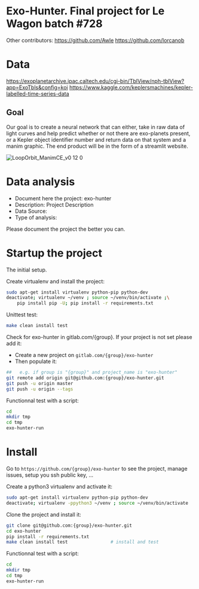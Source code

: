 # Exo-Hunter. Final project for Le Wagon batch #728
Other contributors:
https://github.com/Awle
https://github.com/lorcanob

# Data
https://exoplanetarchive.ipac.caltech.edu/cgi-bin/TblView/nph-tblView?app=ExoTbls&config=koi
https://www.kaggle.com/keplersmachines/kepler-labelled-time-series-data

## Goal
Our goal is to create a neural network that can either, take in raw data of light curves and help predict whether or not there are exo-planets present, or a Kepler object identifier number and return data on that system and a manim graphic. The end product will be in the form of a streamlit website.


![LoopOrbit_ManimCE_v0 12 0](https://user-images.githubusercontent.com/85910457/144986403-72fcfddc-fac9-4091-ba1e-963cbb6bac28.gif)



# Data analysis
- Document here the project: exo-hunter
- Description: Project Description
- Data Source:
- Type of analysis:

Please document the project the better you can.

# Startup the project

The initial setup.

Create virtualenv and install the project:
```bash
sudo apt-get install virtualenv python-pip python-dev
deactivate; virtualenv ~/venv ; source ~/venv/bin/activate ;\
    pip install pip -U; pip install -r requirements.txt
```

Unittest test:
```bash
make clean install test
```

Check for exo-hunter in gitlab.com/{group}.
If your project is not set please add it:

- Create a new project on `gitlab.com/{group}/exo-hunter`
- Then populate it:

```bash
##   e.g. if group is "{group}" and project_name is "exo-hunter"
git remote add origin git@github.com:{group}/exo-hunter.git
git push -u origin master
git push -u origin --tags
```

Functionnal test with a script:

```bash
cd
mkdir tmp
cd tmp
exo-hunter-run
```

# Install

Go to `https://github.com/{group}/exo-hunter` to see the project, manage issues,
setup you ssh public key, ...

Create a python3 virtualenv and activate it:

```bash
sudo apt-get install virtualenv python-pip python-dev
deactivate; virtualenv -ppython3 ~/venv ; source ~/venv/bin/activate
```

Clone the project and install it:

```bash
git clone git@github.com:{group}/exo-hunter.git
cd exo-hunter
pip install -r requirements.txt
make clean install test                # install and test
```
Functionnal test with a script:

```bash
cd
mkdir tmp
cd tmp
exo-hunter-run
```
